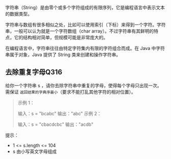 字符串（String）是由零个或多个字符组成的有限序列，它是编程语言中表示文本的数据类型。

字符串与数组有很多相似之处，比如可以使用索引（下标）来得到一个字符。字符串，一般可以认为就是一个字符数组（char array）。不过字符串有其鲜明的特点，它的结构相对简单，但规模可能是非常庞大的。

在编程语言中，字符串往往由特定字符集内有限的字符组合而成。在 Java 中字符串属于对象，Java 提供了 String 类来创建和操作字符串。

## 去除重复字母Q316

给你一个字符串 s ，请你去除字符串中重复的字母，使得每个字母只出现一次。需保证 `返回结果的字典序最小`（要求不能打乱其他字符的相对位置）。

> 示例 1：
>
> 输入：s = "bcabc"
> 输出："abc"
> 示例 2：
>
> 输入：s = "cbacdcbc"
> 输出："acdb"


提示：

- 1 <= s.length <= 104
- s 由小写英文字母组成

